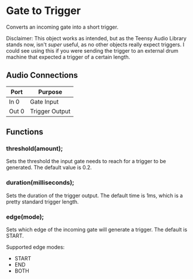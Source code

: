 # Gate to Trigger

Converts an incoming gate into a short trigger.

Disclaimer: This object works as intended, but as the Teensy Audio Library stands now, isn't _super_ useful, as no other objects really expect triggers. I could see using this if you were sending the trigger to an external drum machine that expected a trigger of a certain length.

## Audio Connections

| Port  | Purpose |
| ----- | ------- |
| In 0  | Gate Input  |
| Out 0  | Trigger Output  |


## Functions
### **threshold**(amount);
Sets the threshold the input gate needs to reach for a trigger to be generated. The default value is 0.2.

### **duration**(milliseconds);
Sets the duration of the trigger output. The default time is 1ms, which is a pretty standard trigger length.

### **edge**(mode);
Sets which edge of the incoming gate will generate a trigger. The default is START.

Supported edge modes:
* START
* END
* BOTH

